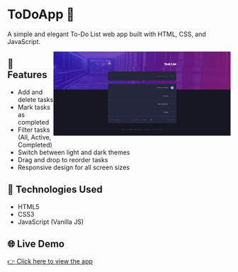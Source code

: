 # ToDoApp 📝

A simple and elegant To-Do List web app built with HTML, CSS, and JavaScript.


<img src="./assets/images/ToDoApp.png" alt="Task List Screenshot" width="400" style="float: right;" />


## 🔹 Features
- Add and delete tasks  
- Mark tasks as completed  
- Filter tasks (All, Active, Completed)  
- Switch between light and dark themes  
- Drag and drop to reorder tasks  
- Responsive design for all screen sizes

## 🔧 Technologies Used
- HTML5  
- CSS3  
- JavaScript (Vanilla JS)

## 🌐 Live Demo
[👉 Click here to view the app](https://yektaakhavan.github.io/ToDoApp/)

